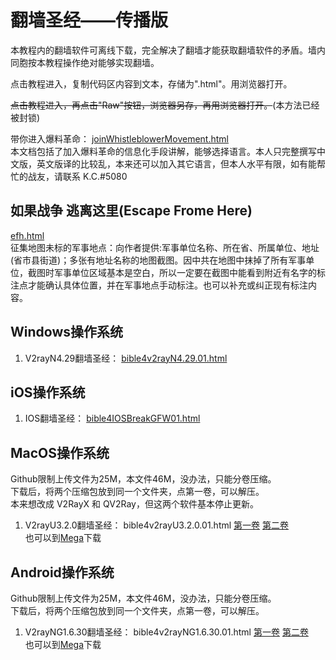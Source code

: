 # 翻墙圣经——传播版  
本教程内的翻墙软件可离线下载，完全解决了翻墙才能获取翻墙软件的矛盾。墙内同胞按本教程操作绝对能够实现翻墙。  

点击教程进入，复制代码区内容到文本，存储为".html"。用浏览器打开。  

~~点击教程进入，再点击"Raw"按钮，浏览器另存，再用浏览器打开。~~(本方法已经被封锁)  

带你进入爆料革命：  [joinWhistleblowerMovement.html](bible/joinWhistleblowerMovement.html)  
本文档包括了加入爆料革命的信息化手段讲解，能够选择语言。本人只完整撰写中文版，英文版译的比较乱，本来还可以加入其它语言，但本人水平有限，如有能帮忙的战友，请联系 K.C.#5080  

## 如果战争 逃离这里(Escape Frome Here)  
[efh.html](bible/efh.html)  
征集地图未标的军事地点：向作者提供:军事单位名称、所在省、所属单位、地址(省市县街道)；多张有地址名称的地图截图。因中共在地图中抹掉了所有军事单位，截图时军事单位区域基本是空白，所以一定要在截图中能看到附近有名字的标注点才能确认具体位置，并在军事地点手动标注。也可以补充或纠正现有标注内容。  

## Windows操作系统  
1. V2rayN4.29翻墙圣经：  [bible4v2rayN4.29.01.html](bible/bible4v2rayN4.29.01.html)  
## iOS操作系统  
1. IOS翻墙圣经：  [bible4IOSBreakGFW01.html](bible/bible4IOSBreakGFW01.html)  
## MacOS操作系统  
Github限制上传文件为25M，本文件46M，没办法，只能分卷压缩。  
下载后，将两个压缩包放到同一个文件夹，点第一卷，可以解压。  
本来想改成 V2RayX 和 QV2Ray，但这两个软件基本停止更新。  
1. V2rayU3.2.0翻墙圣经：  bible4v2rayU3.2.0.01.html  [第一卷](bible/bible4v2rayU3.2.0.01.7z.001)  [第二卷](bible/bible4v2rayU3.2.0.01.7z.002)  
也可以到[Mega](https://mega.nz/file/PVRQGZgA#5AZ3bXutCDnMmQW41wbC8iq0pbsq79CX0YyADoYf6zc)下载
## Android操作系统  
Github限制上传文件为25M，本文件46M，没办法，只能分卷压缩。  
下载后，将两个压缩包放到同一个文件夹，点第一卷，可以解压。  
1. V2rayNG1.6.30翻墙圣经：  bible4v2rayNG1.6.30.01.html  [第一卷](bible/bible4v2rayNG1.6.30.01.7z.001)  [第二卷](bible/bible4v2rayNG1.6.30.01.7z.002)  
也可以到[Mega](https://mega.nz/file/jEx0GCRR#3jUGgl2JN67Ovgdllmp-Ljx5C9sga4kiY_sexUF_8xE)下载
